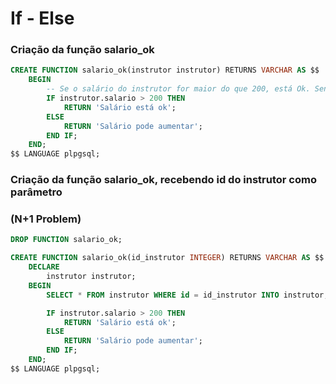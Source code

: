 # If - Else

### Criação da função salario_ok

```sql
CREATE FUNCTION salario_ok(instrutor instrutor) RETURNS VARCHAR AS $$
    BEGIN
        -- Se o salário do instrutor for maior do que 200, está Ok. Senão, pode aumentar
        IF instrutor.salario > 200 THEN
            RETURN 'Salário está ok';
        ELSE
            RETURN 'Salário pode aumentar';
        END IF;
    END;
$$ LANGUAGE plpgsql;
```

### Criação da função salario_ok, recebendo id do instrutor como parâmetro
### (N+1 Problem)

```sql
DROP FUNCTION salario_ok;

CREATE FUNCTION salario_ok(id_instrutor INTEGER) RETURNS VARCHAR AS $$
    DECLARE
        instrutor instrutor;
    BEGIN
        SELECT * FROM instrutor WHERE id = id_instrutor INTO instrutor;

        IF instrutor.salario > 200 THEN
            RETURN 'Salário está ok';
        ELSE
            RETURN 'Salário pode aumentar';
        END IF;
    END;
$$ LANGUAGE plpgsql;
```